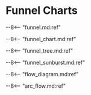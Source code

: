 # Funnel Charts

--8<-- "funnel.md:ref"

--8<-- "funnel_chart.md:ref"

--8<-- "funnel_tree.md:ref"

--8<-- "funnel_sunburst.md:ref"

--8<-- "flow_diagram.md:ref"

--8<-- "arc_flow.md:ref"